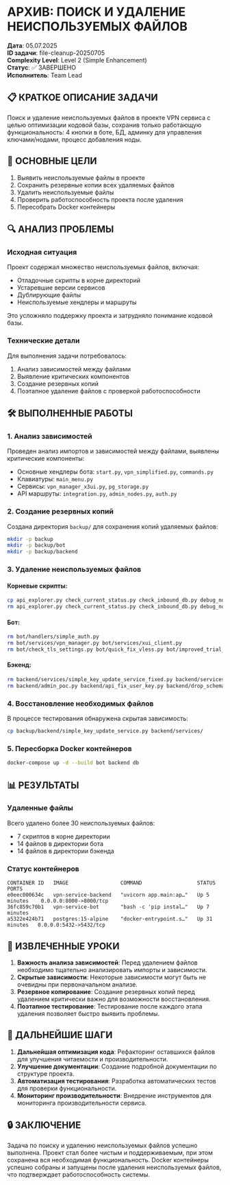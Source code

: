 # АРХИВ: ПОИСК И УДАЛЕНИЕ НЕИСПОЛЬЗУЕМЫХ ФАЙЛОВ

**Дата**: 05.07.2025  
**ID задачи**: file-cleanup-20250705  
**Complexity Level**: Level 2 (Simple Enhancement)  
**Статус**: ✅ ЗАВЕРШЕНО  
**Исполнитель**: Team Lead

## 📋 КРАТКОЕ ОПИСАНИЕ ЗАДАЧИ

Поиск и удаление неиспользуемых файлов в проекте VPN сервиса с целью оптимизации кодовой базы, сохранив только работающую функциональность: 4 кнопки в боте, БД, админку для управления ключами/нодами, процесс добавления ноды.

## 🎯 ОСНОВНЫЕ ЦЕЛИ

1. Выявить неиспользуемые файлы в проекте
2. Сохранить резервные копии всех удаляемых файлов
3. Удалить неиспользуемые файлы
4. Проверить работоспособность проекта после удаления
5. Пересобрать Docker контейнеры

## 🔍 АНАЛИЗ ПРОБЛЕМЫ

### Исходная ситуация

Проект содержал множество неиспользуемых файлов, включая:
- Отладочные скрипты в корне директорий
- Устаревшие версии сервисов
- Дублирующие файлы
- Неиспользуемые хендлеры и маршруты

Это усложняло поддержку проекта и затрудняло понимание кодовой базы.

### Технические детали

Для выполнения задачи потребовалось:
1. Анализ зависимостей между файлами
2. Выявление критических компонентов
3. Создание резервных копий
4. Поэтапное удаление файлов с проверкой работоспособности

## 🛠️ ВЫПОЛНЕННЫЕ РАБОТЫ

### 1. Анализ зависимостей

Проведен анализ импортов и зависимостей между файлами, выявлены критические компоненты:
- Основные хендлеры бота: `start.py`, `vpn_simplified.py`, `commands.py`
- Клавиатуры: `main_menu.py`
- Сервисы: `vpn_manager_x3ui.py`, `pg_storage.py`
- API маршруты: `integration.py`, `admin_nodes.py`, `auth.py`

### 2. Создание резервных копий

Создана директория `backup/` для сохранения копий удаляемых файлов:
```bash
mkdir -p backup
mkdir -p backup/bot
mkdir -p backup/backend
```

### 3. Удаление неиспользуемых файлов

#### Корневые скрипты:
```bash
cp api_explorer.py check_current_status.py check_inbound_db.py debug_node_reality.py fix_reality_inbound.py simple_debug.py ssh_reality_creator.py backup/
rm api_explorer.py check_current_status.py check_inbound_db.py debug_node_reality.py fix_reality_inbound.py simple_debug.py ssh_reality_creator.py
```

#### Бот:
```bash
rm bot/handlers/simple_auth.py
rm bot/services/vpn_manager.py bot/services/xui_client.py
rm bot/check_tls_settings.py bot/quick_fix_vless.py bot/improved_trial_logic.py bot/fix_production_issues.py bot/final_production_fix.py bot/check_production_server.py bot/delete_trial_subscription.py bot/simple_start.py bot/start_bot.py bot/production_start.py bot/migration.py
```

#### Бэкенд:
```bash
rm backend/services/simple_key_update_service_fixed.py backend/services/proper_update_service.py backend/services/quick_fix_service.py backend/services/simple_xui_client.py backend/services/xui_client.py
rm backend/admin_poc.py backend/api_fix_user_key.py backend/drop_schema.py backend/fix_reality_keys.py backend/fix_user_key.py backend/quick_start.py backend/run_migration_sqlite.py backend/simple_db_commands.py backend/start_bot_demo.py
```

### 4. Восстановление необходимых файлов

В процессе тестирования обнаружена скрытая зависимость:
```bash
cp backup/backend/simple_key_update_service.py backend/services/
```

### 5. Пересборка Docker контейнеров

```bash
docker-compose up -d --build bot backend db
```

## 📊 РЕЗУЛЬТАТЫ

### Удаленные файлы

Всего удалено более 30 неиспользуемых файлов:
- 7 скриптов в корне директории
- 14 файлов в директории бота
- 14 файлов в директории бэкенда

### Статус контейнеров

```
CONTAINER ID   IMAGE                 COMMAND                  STATUS          PORTS
e0eec000634c   vpn-service-backend   "uvicorn app.main:ap…"   Up 5 minutes    0.0.0.0:8000->8000/tcp
36fc859c70b1   vpn-service-bot       "bash -c 'pip instal…"   Up 7 minutes    
a5322e424b71   postgres:15-alpine    "docker-entrypoint.s…"   Up 31 minutes   0.0.0.0:5432->5432/tcp
```

## 📝 ИЗВЛЕЧЕННЫЕ УРОКИ

1. **Важность анализа зависимостей**: Перед удалением файлов необходимо тщательно анализировать импорты и зависимости.
2. **Скрытые зависимости**: Некоторые зависимости могут быть не очевидны при первоначальном анализе.
3. **Резервное копирование**: Создание резервных копий перед удалением критически важно для возможности восстановления.
4. **Поэтапное тестирование**: Тестирование после каждого этапа удаления позволяет быстро выявить проблемы.

## 🚀 ДАЛЬНЕЙШИЕ ШАГИ

1. **Дальнейшая оптимизация кода**: Рефакторинг оставшихся файлов для улучшения читаемости и производительности.
2. **Улучшение документации**: Создание подробной документации по структуре проекта.
3. **Автоматизация тестирования**: Разработка автоматических тестов для проверки функциональности.
4. **Мониторинг производительности**: Внедрение инструментов для мониторинга производительности сервиса.

## 🔒 ЗАКЛЮЧЕНИЕ

Задача по поиску и удалению неиспользуемых файлов успешно выполнена. Проект стал более чистым и поддерживаемым, при этом сохранена вся необходимая функциональность. Docker контейнеры успешно собраны и запущены после удаления неиспользуемых файлов, что подтверждает работоспособность системы. 